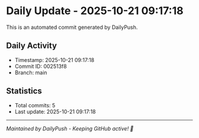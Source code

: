 # Daily Update - 2025-10-21 09:17:18

This is an automated commit generated by DailyPush.

## Daily Activity
- Timestamp: 2025-10-21 09:17:18
- Commit ID: 002513f8
- Branch: main

## Statistics
- Total commits: 5
- Last update: 2025-10-21 09:17:18

---
*Maintained by DailyPush - Keeping GitHub active! 🚀*
